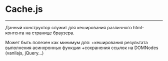 # Cache.js
-----------------------------------------------------------------------------------------------------------------------------------
Данный конструктор служит для кеширования различного html-контента на странице браузера.

Может быть полезен как минимум для:
	+кеширования результата выполнения асинхронных функции
	+сохранения ссылок на DOMNodes (vanilajs, jQuery...)

